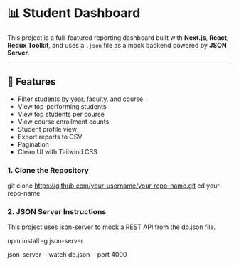 # 📊 Student Dashboard

This project is a full-featured reporting dashboard built with **Next.js**, **React**, **Redux Toolkit**, and uses a `.json` file as a mock backend powered by **JSON Server**.

---

## 🔧 Features

- Filter students by year, faculty, and course
- View top-performing students
- View top students per course
- View course enrollment counts
- Student profile view
- Export reports to CSV
- Pagination
- Clean UI with Tailwind CSS

### 1. Clone the Repository


git clone https://github.com/your-username/your-repo-name.git
cd your-repo-name

### 2. JSON Server Instructions
This project uses json-server to mock a REST API from the db.json file.

npm install -g json-server


json-server --watch db.json --port 4000